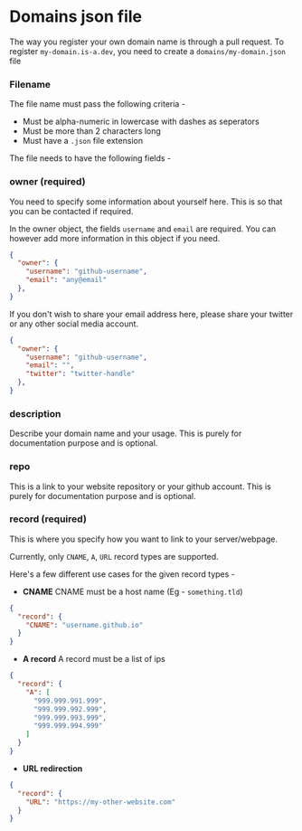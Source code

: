 # Domains json file
The way you register your own domain name is through a pull request.
To register `my-domain.is-a.dev`, you need to create a `domains/my-domain.json` file

### Filename
The file name must pass the following criteria -
* Must be alpha-numeric in lowercase with dashes as seperators
* Must be more than 2 characters long
* Must have a `.json` file extension


The file needs to have the following fields -

### owner (required)
You need to specify some information about yourself here.
This is so that you can be contacted if required.

In the owner object, the fields `username` and `email` are required. You can however add more information in this object if you need.
```json
{
  "owner": {
    "username": "github-username",
    "email": "any@email"
  },
}
```

If you don't wish to share your email address here, please share your twitter or any other social media account.
```json
{
  "owner": {
    "username": "github-username",
    "email": "",
    "twitter": "twitter-handle"
  },
}
```


### description
Describe your domain name and your usage. This is purely for documentation purpose and is optional.


### repo
This is a link to your website repository or your github account. This is purely for documentation purpose and is optional.


### record (required)
This is where you specify how you want to link to your server/webpage.

Currently, only `CNAME`, `A`, `URL` record types are supported.

Here's a few different use cases for the given record types -

* **CNAME**
CNAME must be a host name (Eg - `something.tld`)
```json
{
  "record": {
    "CNAME": "username.github.io"
  }
}
```

* **A record**
A record must be a list of ips
```json
{
  "record": {
    "A": [
      "999.999.991.999",
      "999.999.992.999",
      "999.999.993.999",
      "999.999.994.999"
    ]
  }
}
```

* **URL redirection**
```json
{
  "record": {
    "URL": "https://my-other-website.com"
  }
}
```

